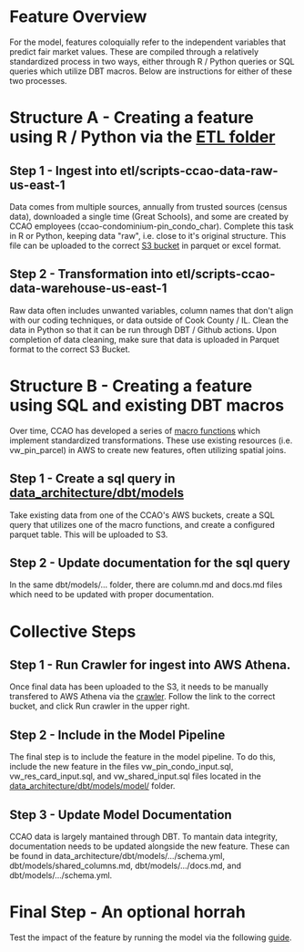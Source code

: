 # Feature Overview

For the model, features coloquially refer to the independent variables that predict fair market values. These are compiled through a relatively standardized process in two ways, either through R / Python queries or SQL queries which utilize DBT macros. Below are instructions for either of these two processes.

# Structure A - Creating a feature using R / Python via the [ETL folder](https://github.com/ccao-data/data-architecture/tree/master/etl)

## Step 1 - Ingest into etl/scripts-ccao-data-raw-us-east-1

Data comes from multiple sources, annually from trusted sources (census data), downloaded a single time (Great Schools), and some are created by CCAO employees (ccao-condominium-pin_condo_char). Complete this task in R or Python, keeping data "raw", i.e. close to it's original structure. This file can be uploaded to the correct [S3 bucket](https://us-east-1.console.aws.amazon.com/s3/home?region=us-east-1#) in parquet or excel format.

## Step 2 - Transformation into etl/scripts-ccao-data-warehouse-us-east-1

Raw data often includes unwanted variables, column names that don't align with our coding techniques, or data outside of Cook County / IL. Clean the data in Python so that it can be run through DBT / Github actions. Upon completion of data cleaning, make sure that data is uploaded in Parquet format to the correct S3 Bucket.

# Structure B - Creating a feature using SQL and existing DBT macros

Over time, CCAO has developed a series of [macro functions](https://github.com/ccao-data/data-architecture/tree/master/dbt/macros) which implement standardized transformations. These use existing resources (i.e. vw_pin_parcel) in AWS to create new features, often utilizing spatial joins.

## Step 1 - Create a sql query in [data_architecture/dbt/models](https://github.com/ccao-data/data-architecture/tree/master/dbt/models)

Take existing data from one of the CCAO's AWS buckets, create a SQL query that utilizes one of the macro functions, and create a configured parquet table. This will be uploaded to S3.

## Step 2 - Update documentation for the sql query

In the same dbt/models/... folder, there are column.md and docs.md files which need to be updated with
proper documentation. 

# Collective Steps

## Step 1 - Run Crawler for ingest into AWS Athena.
Once final data has been uploaded to the S3, it needs to be manually transfered to AWS Athena via the [crawler](https://us-east-1.console.aws.amazon.com/glue/home?region=us-east-1#/v2/data-catalog/crawlers). Follow the link to the correct bucket, and click Run crawler in the upper right. 

## Step 2 - Include in the Model Pipeline

The final step is to include the feature in the model pipeline. To do this, include the new feature in the files vw_pin_condo_input.sql, vw_res_card_input.sql, and vw_shared_input.sql files located in the [data_architecture/dbt/models/model/](https://github.com/ccao-data/data-architecture/tree/master/dbt/models/model) folder. 

## Step 3 - Update Model Documentation

CCAO data is largely mantained through DBT. To mantain data integrity, documentation needs to be updated alongside the new feature. These can be found in data_architecture/dbt/models/.../schema.yml, dbt/models/shared_columns.md, dbt/models/.../docs.md, and dbt/models/.../schema.yml.

# Final Step - An optional horrah

Test the impact of the feature by running the model via the following [guide](https://github.com/ccao-data/model-res-avm). 

